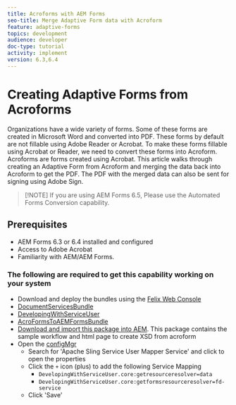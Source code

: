 ```yaml
---
title: Acroforms with AEM Forms
seo-title: Merge Adaptive Form data with Acroform
feature: adaptive-forms
topics: development
audience: developer
doc-type: tutorial
activity: implement
version: 6.3,6.4
---
```


# Creating Adaptive Forms from Acroforms

Organizations have a wide variety of forms. Some of these forms are created in Microsoft Word and converted into PDF. These forms by default are not fillable using Adobe Reader or Acrobat. To make these forms fillable using Acrobat or Reader, we need to convert these forms into Acroform. Acroforms are forms created using Acrobat. This article walks through creating an Adaptive Form from Acroform and merging the data back into Acroform to get the PDF. The PDF with the merged data can also be sent for signing using Adobe Sign.

>[!NOTE] If you are using AEM Forms 6.5, Please use the Automated Forms Conversion capability.

## Prerequisites

* AEM Forms 6.3 or 6.4 installed and configured
* Access to Adobe Acrobat
* Familiarity with AEM/AEM Forms.

### The following are required to get this capability working on your system

* Download and deploy the bundles using the [Felix Web Console](http://localhost:4502/system/console/bundles)
* [DocumentServicesBundle](https://forms.enablementadobe.com/content/DemoServerBundles/AEMFormsDocumentServices.core-1.0-SNAPSHOT.jar)
* [DevelopingWithServiceUser](https://forms.enablementadobe.com/content/DemoServerBundles/DevelopingWithServiceUser.core-1.0-SNAPSHOT.jar)
* [AcroFormsToAEMFormsBundle](https://forms.enablementadobe.com/content/DemoServerBundles/AcroFormToAEMForm.core-1.0-SNAPSHOT.jar)
* [Download and import this package into AEM](assets/acro-form-aem-form.zip). This package contains the sample workflow and html page to create XSD from acroform
* Open the [configMgr](http://localhost:4502/system/console/configMgr)
    * Search for 'Apache Sling Service User Mapper Service' and click to open the properties
    * Click the `+` icon (plus) to add the following Service Mapping
      * `DevelopingWithServiceUser.core:getresourceresolver=data`
      * `DevelopingWithServiceUser.core:getformsresourceresolver=fd-service`
    * Click 'Save'
